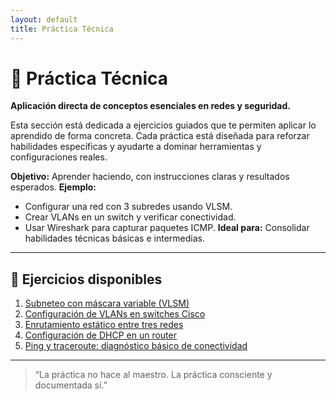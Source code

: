 ```yaml
---
layout: default
title: Práctica Técnica
---
```


# 🧪 Práctica Técnica  
**Aplicación directa de conceptos esenciales en redes y seguridad.**

Esta sección está dedicada a ejercicios guiados que te permiten aplicar lo aprendido de forma concreta. Cada práctica está diseñada para reforzar habilidades específicas y ayudarte a dominar herramientas y configuraciones reales.


**Objetivo:** Aprender haciendo, con instrucciones claras y resultados esperados.
**Ejemplo:**
- Configurar una red con 3 subredes usando VLSM.
- Crear VLANs en un switch y verificar conectividad.
- Usar Wireshark para capturar paquetes ICMP.
**Ideal para:** Consolidar habilidades técnicas básicas e intermedias.

---

## 🧩 Ejercicios disponibles

1. [Subneteo con máscara variable (VLSM)](subneteo/subneteo1.md)
2. [Configuración de VLANs en switches Cisco](vlans/vlan1.md)
3. [Enrutamiento estático entre tres redes](routing/routing1.md)
4. [Configuración de DHCP en un router](dhcp/dhcp1.md)
5. [Ping y traceroute: diagnóstico básico de conectividad](ping/ping1.md)

---

> “La práctica no hace al maestro. La práctica consciente y documentada sí.”